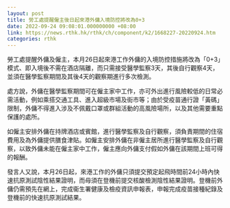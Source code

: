```yaml
---
layout: post
title: 勞工處提醒僱主後日起來港外傭入境防控將改為0+3
date: 2022-09-24 09:08:01.000000000 +08:00
link: https://news.rthk.hk/rthk/ch/component/k2/1668227-20220924.htm
categories: rthk
---
```


勞工處提醒外傭及僱主，本月26日起來港工作外傭的入境防控措施將改為「0+3」模式、即入境後不需在酒店隔離，而只需接受醫學監察3天，其後自行觀察4天，並須在醫學監察期間及其後4天的觀察期進行多次檢測。

處方說，外傭在醫學監察期間可在僱主家中工作，亦可外出進行風險較低的日常必需活動，例如乘搭交通工具、進入超級市場及街市等；由於受疫苗通行證「黃碼」限制，外傭不得進入涉及不佩戴口罩或群組活動的高風險場所，以及其他需要重點保護的處所。

如僱主安排外傭在持牌酒店或賓館，進行醫學監察及自行觀察，須負責期間的住宿費用及為外傭提供膳食津貼。如僱主安排外傭在非僱主居所進行醫學監察及自行觀察，以致外傭未能在僱主家中工作，僱主應向外傭支付假如外傭在該期間上班可得的報酬。
 
發言人又說，本月26日起，來港工作的外傭只須提交預定起飛時間前24小時內快速抗原測試陰性結果證明，而毋須在登機前提交核酸檢測陰性結果證明。登機前外傭仍需預先在網上，完成衞生署健康及檢疫資訊申報表，申報完成疫苗接種紀錄及登機前的快速抗原測試結果。
